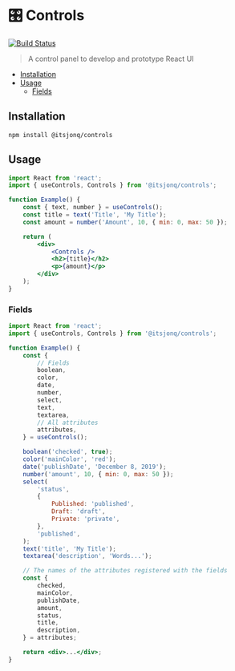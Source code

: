 # 🎛 Controls

[![Build Status](https://travis-ci.org/ItsJonQ/controls.svg?branch=master)](https://travis-ci.org/ItsJonQ/controls)

> A control panel to develop and prototype React UI

<!-- START doctoc generated TOC please keep comment here to allow auto update -->
<!-- DON'T EDIT THIS SECTION, INSTEAD RE-RUN doctoc TO UPDATE -->

-   [Installation](#installation)
-   [Usage](#usage)
    -   [Fields](#fields)

<!-- END doctoc generated TOC please keep comment here to allow auto update -->

## Installation

```
npm install @itsjonq/controls
```

## Usage

```jsx
import React from 'react';
import { useControls, Controls } from '@itsjonq/controls';

function Example() {
	const { text, number } = useControls();
	const title = text('Title', 'My Title');
	const amount = number('Amount', 10, { min: 0, max: 50 });

	return (
		<div>
			<Controls />
			<h2>{title}</h2>
			<p>{amount}</p>
		</div>
	);
}
```

### Fields

```jsx
import React from 'react';
import { useControls, Controls } from '@itsjonq/controls';

function Example() {
	const {
		// Fields
		boolean,
		color,
		date,
		number,
		select,
		text,
		textarea,
		// All attributes
		attributes,
	} = useControls();

	boolean('checked', true);
	color('mainColor', 'red');
	date('publishDate', 'December 8, 2019');
	number('amount', 10, { min: 0, max: 50 });
	select(
		'status',
		{
			Published: 'published',
			Draft: 'draft',
			Private: 'private',
		},
		'published',
	);
	text('title', 'My Title');
	textarea('description', 'Words...');

	// The names of the attributes registered with the fields
	const {
		checked,
		mainColor,
		publishDate,
		amount,
		status,
		title,
		description,
	} = attributes;

	return <div>...</div>;
}
```
